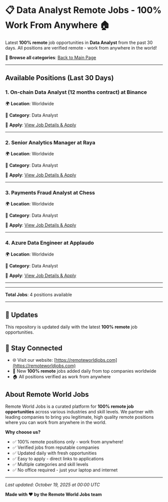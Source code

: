 # 📋 Data Analyst Remote Jobs - 100% Work From Anywhere 🏠

Latest **100% remote** job opportunities in **Data Analyst** from the past 30 days. All positions are verified remote - work from anywhere in the world!

🔗 **Browse all categories**: [Back to Main Page](README.md)

---

## Available Positions (Last 30 Days)

### 1. On-chain Data Analyst (12 months contract) at Binance

🌍 **Location**: Worldwide

📍 **Category**: Data Analyst

🔗 **Apply**: [View Job Details & Apply](https://remoteworldjobs.com/on-chain-data-analyst-binance)

---

### 2. Senior Analytics Manager at Raya

🌍 **Location**: Worldwide

📍 **Category**: Data Analyst

🔗 **Apply**: [View Job Details & Apply](https://remoteworldjobs.com/senior-analytics-manager-raya)

---

### 3. Payments Fraud Analyst at Chess

🌍 **Location**: Worldwide

📍 **Category**: Data Analyst

🔗 **Apply**: [View Job Details & Apply](https://remoteworldjobs.com/payments-fraud-analyst-chess)

---

### 4. Azure Data Engineer at Applaudo

🌍 **Location**: Worldwide

📍 **Category**: Data Analyst

🔗 **Apply**: [View Job Details & Apply](https://remoteworldjobs.com/azure-data-engineer-applaudo)

---


---

**Total Jobs**: 4 positions available

---

## 🔄 Updates

This repository is updated daily with the latest **100% remote** job opportunities.

## 📧 Stay Connected

- 🌐 Visit our website: [https://remoteworldjobs.com](https://remoteworldjobs.com)
- 💼 New **100% remote** jobs added daily from top companies worldwide
- 🏠 All positions verified as work from anywhere

## About Remote World Jobs

Remote World Jobs is a curated platform for **100% remote job opportunities** across various industries and skill levels. We partner with leading companies to bring you legitimate, high quality remote positions where you can work from anywhere in the world.

**Why choose us?**
- ✅ 100% remote positions only - work from anywhere!
- ✅ Verified jobs from reputable companies
- ✅ Updated daily with fresh opportunities
- ✅ Easy to apply - direct links to applications
- ✅ Multiple categories and skill levels
- ✅ No office required - just your laptop and internet

---

_Last updated: October 19, 2025 at 00:00 UTC_

**Made with ❤️ by the Remote World Jobs team**
